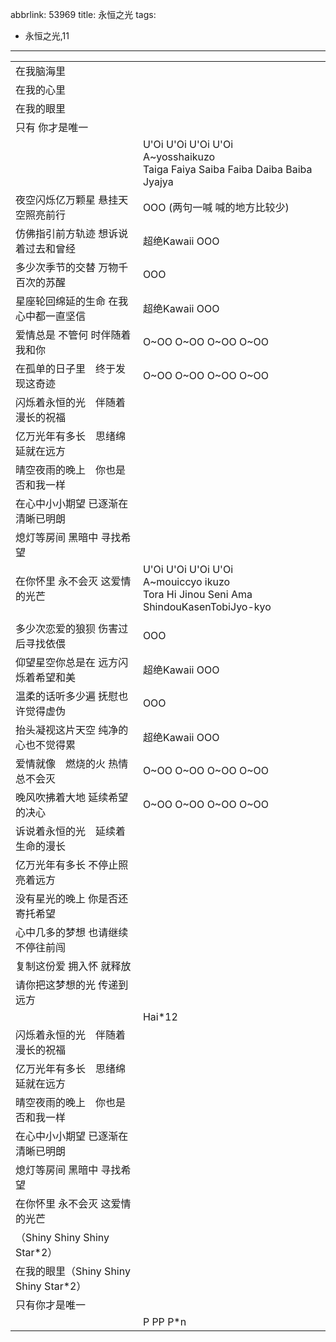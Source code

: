abbrlink: 53969
title: 永恒之光
tags:
  - 永恒之光,11
---
|      |      |
|--|--|
|在我脑海里|      |
|在我的心里|      |
|在我的眼里|      |
|只有 你才是唯一|      |
|      |U'Oi U'Oi U'Oi U'Oi<br>A~yosshaikuzo<br>Taiga Faiya Saiba Faiba Daiba Baiba Jyajya|
|夜空闪烁亿万颗星 悬挂天空照亮前行|OOO (两句一喊 喊的地方比较少)|
|仿佛指引前方轨迹 想诉说着过去和曾经|超绝Kawaii OOO|
|多少次季节的交替 万物千百次的苏醒|OOO|
|星座轮回绵延的生命 在我心中都一直坚信|超绝Kawaii OOO|
|爱情总是 不管何 时伴随着我和你|O~OO O~OO O~OO O~OO|
|在孤单的日子里　终于发现这奇迹|O~OO O~OO O~OO O~OO|
|闪烁着永恒的光　伴随着漫长的祝福|      |
|亿万光年有多长　思绪绵延就在远方|      |
|晴空夜雨的晚上　你也是否和我一样|      |
|在心中小小期望 已逐渐在清晰已明朗|      |
|熄灯等房间 黑暗中 寻找希望|      |
|在你怀里 永不会灭 这爱情的光芒|U'Oi U'Oi U'Oi U'Oi<br>A~mouiccyo ikuzo<br>Tora Hi Jinou Seni Ama ShindouKasenTobiJyo-kyo|
|      |      |
|多少次恋爱的狼狈 伤害过后寻找依偎|OOO|
|仰望星空你总是在 远方闪烁着希望和美|超绝Kawaii OOO|
|温柔的话听多少遍 抚慰也许觉得虚伪|OOO|
|抬头凝视这片天空 纯净的心也不觉得累|超绝Kawaii OOO|
|爱情就像　燃烧的火 热情总不会灭|O~OO O~OO O~OO O~OO|
|晚风吹拂着大地 延续希望的决心|O~OO O~OO O~OO O~OO|
|诉说着永恒的光　延续着生命的漫长|      |
|亿万光年有多长 不停止照亮着远方|      |
|没有星光的晚上 你是否还寄托希望|      |
|心中几多的梦想 也请继续不停往前闯|      |
|复制这份爱 拥入怀 就释放|      |
|请你把这梦想的光 传递到 远方|      |
|      |Hai*12|
|闪烁着永恒的光　伴随着漫长的祝福|      |
|亿万光年有多长　思绪绵延就在远方|      |
|晴空夜雨的晚上　你也是否和我一样|      |
|在心中小小期望 已逐渐在清晰已明朗|      |
|熄灯等房间 黑暗中 寻找希望|      |
|在你怀里 永不会灭 这爱情的光芒|      |
|（Shiny Shiny Shiny Star*2）|      |
|在我的眼里（Shiny Shiny Shiny Star*2）|      |
|只有你才是唯一|      |
|      |P PP P*n|